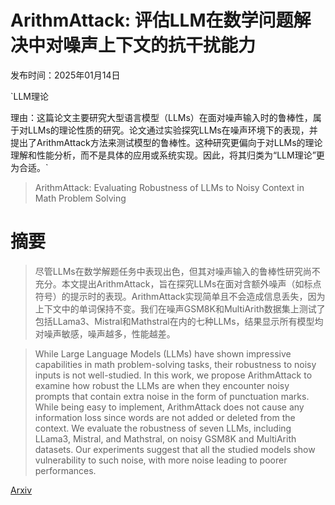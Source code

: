 # ArithmAttack: 评估LLM在数学问题解决中对噪声上下文的抗干扰能力

发布时间：2025年01月14日

`LLM理论

理由：这篇论文主要研究大型语言模型（LLMs）在面对噪声输入时的鲁棒性，属于对LLMs的理论性质的研究。论文通过实验探究LLMs在噪声环境下的表现，并提出了ArithmAttack方法来测试模型的鲁棒性。这种研究更偏向于对LLMs的理论理解和性能分析，而不是具体的应用或系统实现。因此，将其归类为“LLM理论”更为合适。`

> ArithmAttack: Evaluating Robustness of LLMs to Noisy Context in Math Problem Solving

# 摘要

> 尽管LLMs在数学解题任务中表现出色，但其对噪声输入的鲁棒性研究尚不充分。本文提出ArithmAttack，旨在探究LLMs在面对含额外噪声（如标点符号）的提示时的表现。ArithmAttack实现简单且不会造成信息丢失，因为上下文中的单词保持不变。我们在噪声GSM8K和MultiArith数据集上测试了包括LLama3、Mistral和Mathstral在内的七种LLMs，结果显示所有模型均对噪声敏感，噪声越多，性能越差。

> While Large Language Models (LLMs) have shown impressive capabilities in math problem-solving tasks, their robustness to noisy inputs is not well-studied. In this work, we propose ArithmAttack to examine how robust the LLMs are when they encounter noisy prompts that contain extra noise in the form of punctuation marks. While being easy to implement, ArithmAttack does not cause any information loss since words are not added or deleted from the context. We evaluate the robustness of seven LLMs, including LLama3, Mistral, and Mathstral, on noisy GSM8K and MultiArith datasets. Our experiments suggest that all the studied models show vulnerability to such noise, with more noise leading to poorer performances.

[Arxiv](https://arxiv.org/abs/2501.08203)